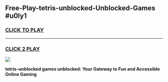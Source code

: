 
## Free-Play-tetris-unblocked-Unblocked-Games #u0ly1
<h3>
<a href="https://news.freeplayer.one?title=tetris-unblocked&ref=8M">CLICK TO PLAY</a></h3>
<hr>

<h3>
<a href="https://news.freeplayer.one?title=tetris-unblocked&ref=8M">CLICK 2 PLAY</a>
  
</h3>

<a href="https://news.freeplayer.one?title=tetris-unblocked&ref=8M"><img src="https://clearcache.store/games.png"></a>


**tetris-unblocked games unblocked: Your Gateway to Fun and Accessible Online Gaming**
